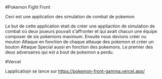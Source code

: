 #Pokemon Fight Front

Ceci est une application des simulation de combat de pokemon

Le but de cette application etait de créer une appliaction de simulation de combat où deux joueurs pouvait s'affronter et qui avait chacun une équipe composer de six pokemons maximum.
Ensuite nous devions créer nu mouton Attaque en fonction de chaque attauqe des pokemon et créer un bouton Attaque Special aussi en fonction des pokemons.
Le premier des deux adversaires qui est a bout de pokemon a perdu.

#Vercel

Lapplicatiojn se lance sur https://pokemon-front-gamma.vercel.app/
